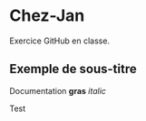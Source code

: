# Chez-Jan
Exercice GitHub en classe.

## Exemple de sous-titre
Documentation **gras** *italic*

Test
